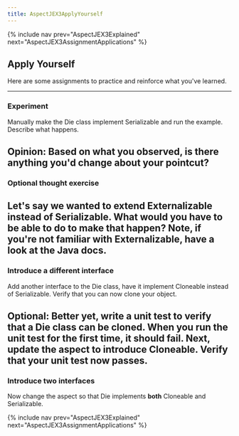 ```yaml
---
title: AspectJEX3ApplyYourself
---
```

{% include nav prev="AspectJEX3Explained" next="AspectJEX3AssignmentApplications" %}

## Apply Yourself
Here are some assignments to practice and reinforce what you've learned.

----
### Experiment
Manually make the Die class implement Serializable and run the example. Describe what happens.

**Opinion:** Based on what you observed, is there anything you'd change about your pointcut?
----
### Optional thought exercise
Let's say we wanted to extend Externalizable instead of Serializable. What would you have to be able to do to make that happen? Note, if you're not familiar with Externalizable, have a look at the Java docs.
----
### Introduce a different interface
Add another interface to the Die class, have it implement Cloneable instead of Serializable. Verify that you can now clone your object.

**Optional:** Better yet, write a unit test to verify that a Die class can be cloned. When you run the unit test for the first time, it should fail. Next, update the aspect to introduce Cloneable. Verify that your unit test now passes.
----
### Introduce two interfaces
Now change the aspect so that Die implements **both** Cloneable and Serializable.

{% include nav prev="AspectJEX3Explained" next="AspectJEX3AssignmentApplications" %}
